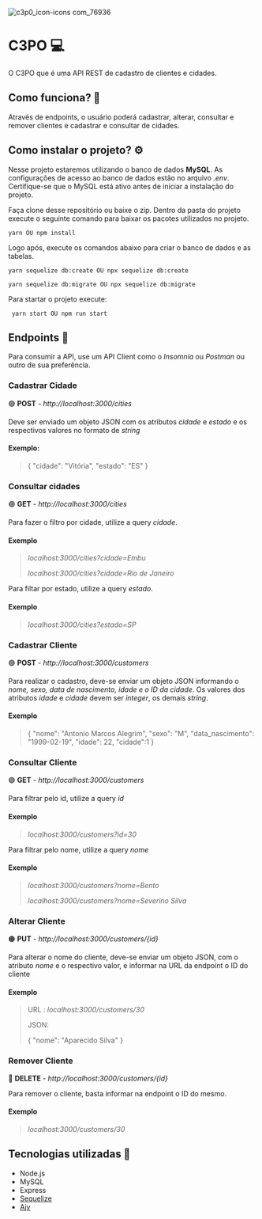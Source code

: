 ![c3p0_icon-icons com_76936](https://user-images.githubusercontent.com/47752369/118412106-8f31de80-b66e-11eb-8fe1-32c063f11e49.png)
# C3PO 💻
O C3PO  que é uma API REST de cadastro de clientes e cidades.  

## Como funciona? 📜

Através de endpoints, o usuário poderá cadastrar, alterar, consultar e remover clientes e cadastrar e consultar de cidades. 

## Como instalar o projeto? ⚙️
Nesse projeto estaremos utilizando o banco de dados **MySQL**.  As configurações de acesso ao banco de dados estão no arquivo *.env*. Certifique-se que o MySQL está ativo antes de iniciar a instalação do projeto.

Faça clone desse repositório ou baixe o zip. Dentro da pasta do projeto execute o seguinte comando para baixar os pacotes utilizados no projeto.

    yarn OU npm install

Logo após, execute os comandos abaixo para criar o banco de dados e as tabelas.
 
    yarn sequelize db:create OU npx sequelize db:create
     
    yarn sequelize db:migrate OU npx sequelize db:migrate

Para startar o projeto execute:

     yarn start OU npm run start
     

## Endpoints 🎯

Para consumir a API, use um API Client como o _Insomnia_ ou _Postman_ ou outro de sua preferência.
 
### Cadastrar Cidade 
🟢 **POST**  - *http://localhost:3000/cities* 

Deve ser enviado um objeto JSON com os atributos _cidade_ e _estado_ e os respectivos valores no formato de _string_

#### Exemplo:
> {
	"cidade": "Vitória",
	"estado": "ES"
}

### Consultar cidades
🟣 **GET** - *http://localhost:3000/cities* 

Para fazer o filtro por cidade, utilize a query _cidade_.
#### Exemplo
> *localhost:3000/cities?cidade=Embu*
> 
> *localhost:3000/cities?cidade=Rio de Janeiro*

Para filtar por estado, utilize a query _estado_.
#### Exemplo
> *localhost:3000/cities?estado=SP*

### Cadastrar Cliente
🟢 **POST** - *http://localhost:3000/customers*

Para realizar o cadastro, deve-se enviar um objeto JSON informando o _nome, sexo, data de nascimento, idade e o ID da cidade_. Os valores dos atributos  _idade_ e _cidade_ devem ser _integer_, os demais _string_.
#### Exemplo
> {
	"nome": "Antonio Marcos Alegrim",
	"sexo": "M",
	"data_nascimento": "1999-02-19",
	"idade": 22,
	"cidade":1
}

### Consultar Cliente
🟣 **GET** - *http://localhost:3000/customers*
 
 Para filtrar pelo id, utilize a query _id_
 #### Exemplo
 > *localhost:3000/customers?id=30*

Para filtrar pelo nome, utilize a query _nome_

#### Exemplo
>  *localhost:3000/customers?nome=Bento*
>  
>   *localhost:3000/customers?nome=Severino Silva*

### Alterar Cliente
🟠  **PUT** - *http://localhost:3000/customers/{id}*

 Para alterar o nome do cliente, deve-se enviar um objeto JSON, com o atributo _nome_ e o respectivo valor, e informar na URL da endpoint o ID do cliente
#### Exemplo
> URL :  *localhost:3000/customers/30*
> 
> JSON:  
> 
> {
	"nome": "Aparecido Silva"
}

### Remover Cliente
🔴  **DELETE** - *http://localhost:3000/customers/{id}*
 
 Para remover o cliente, basta informar na endpoint o ID do mesmo.
 #### Exemplo
>  *localhost:3000/customers/30*


## Tecnologias utilizadas 🚀
- Node.js
- MySQL
- Express
- [Sequelize](https://sequelize.org/)
- [Ajv](https://www.npmjs.com/package/ajv)
